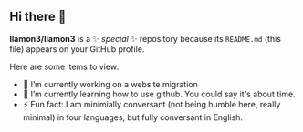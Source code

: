 ## Hi there 👋

 
**llamon3/llamon3** is a ✨ _special_ ✨ repository because its `README.md` (this file) appears on your GitHub profile.

Here are some items to view:

- 🔭 I’m currently working on a website migration
- 🌱 I’m currently learning how to use github. You could say it's about time.
- ⚡ Fun fact: I am  minimially conversant (not being humble here, really minimal) in four languages, but fully conversant in English.
 
